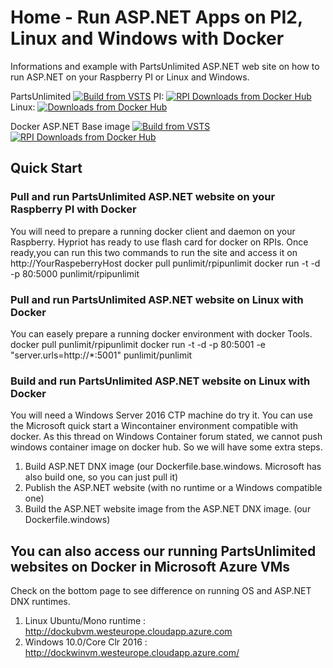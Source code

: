 # Home - Run ASP.NET Apps on PI2, Linux and Windows with Docker 
Informations and example with PartsUnlimited ASP.NET web site on how to run ASP.NET on your Raspberry PI or Linux and Windows.

PartsUnlimited [![Build from VSTS](https://img.shields.io/vso/build/punlimit/f0338caf-c189-45e3-bcfa-abdd23fc6e9d/13.svg)](https://punlimit.visualstudio.com/DefaultCollection/_apis/public/build/definitions/f0338caf-c189-45e3-bcfa-abdd23fc6e9d/13/badge)
PI: [![RPI Downloads from Docker Hub](https://img.shields.io/docker/pulls/punlimitlab/rpipunlimit.svg)](https://registry.hub.docker.com/u/punlimitlab/rpipunlimit) Linux: [![Downloads from Docker Hub](https://img.shields.io/docker/pulls/punlimitlab/punlimit.svg)](https://registry.hub.docker.com/u/punlimitlab/punlimit)

Docker ASP.NET Base image  [![Build from VSTS](https://img.shields.io/vso/build/punlimit/f0338caf-c189-45e3-bcfa-abdd23fc6e9d/8.svg)](https://punlimit.visualstudio.com/DefaultCollection/_apis/public/build/definitions/f0338caf-c189-45e3-bcfa-abdd23fc6e9d/8/badge)
[![RPI Downloads from Docker Hub](https://img.shields.io/docker/pulls/punlimitlab/aspnetbase.svg)](https://registry.hub.docker.com/u/punlimitlab/aspnetbase)

## Quick Start
### Pull and run PartsUnlimited ASP.NET website on your Raspberry PI with Docker
You will need to prepare a running docker client and daemon on your Raspberry. Hypriot has ready to use flash card for docker on RPIs.
Once ready,you can run this two commands to run the site and access it on http://YourRaspeberryHost
docker pull punlimit/rpipunlimit
docker run -t -d -p 80:5000 punlimit/rpipunlimit

### Pull and run PartsUnlimited ASP.NET website on Linux with Docker
You can easely prepare a running docker environment with docker Tools. 
docker pull punlimit/rpipunlimit
docker run -t -d -p 80:5001 -e "server.urls=http://*:5001" punlimit/punlimit

### Build and run PartsUnlimited ASP.NET website on Linux with Docker
You will need a Windows Server 2016 CTP machine do try it. You can use the Microsoft quick start a Wincontainer environment compatible with docker. As this thread on Windows Container forum stated, we cannot push windows container image on docker hub. So we will have some extra steps.
1. Build ASP.NET DNX image (our Dockerfile.base.windows. Microsoft has also build one, so you can just pull it)
2. Publish the ASP.NET website (with no runtime or a Windows compatible one)
3. Build the ASP.NET website image from the ASP.NET DNX image. (our Dockerfile.windows)

## You can also access our running PartsUnlimited websites on Docker in Microsoft Azure VMs
Check on the bottom page to see difference on running OS and ASP.NET DNX runtimes.
1. Linux Ubuntu/Mono runtime : http://dockubvm.westeurope.cloudapp.azure.com
2. Windows 10.0/Core Clr 2016 : http://dockwinvm.westeurope.cloudapp.azure.com/


